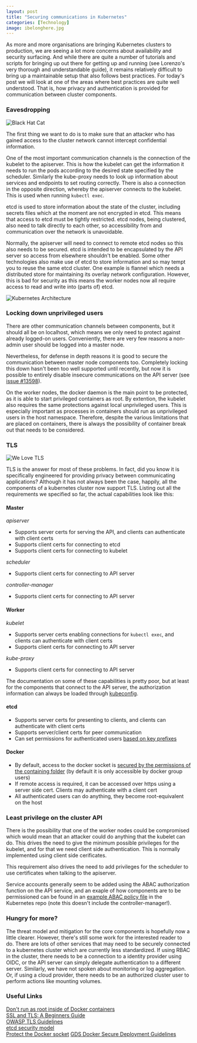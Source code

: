 ```yaml
---
layout: post
title: "Securing communications in Kubernetes"
categories: [Technology]
image: ibelonghere.jpg
---
```


As more and more organisations are bringing Kubernetes clusters to production, we are seeing a lot more concerns about availability and security surfacing. And while there are quite a number of tutorials and scripts for bringing up out there for getting up and running (see Lorenzo's very thorough and understandable guide), it remains relatively difficult to bring up a maintainable setup that also follows best practices. For today's post we will look at one of the areas where best practices are quite well understood. That is, how privacy and authentication is provided for communication between cluster components. 

<!--more-->

### Eavesdropping

 ![Black Hat Cat]({{site.url}}/img/blackhatcat.jpg)

The first thing we want to do is to make sure that an attacker who has gained access to the cluster network cannot intercept confidential information. 

One of the most important communication channels is the connection of the kubelet to the apiserver. This is how the kubelet can get the information it needs to run the pods according to the desired state specified by the scheduler. Similarly the kube-proxy needs to look up information about services and endpoints to set routing correctly. There is also a connection in the opposite direction, whereby the apiserver connects to the kubelet. This is used when running `kubectl exec`.

etcd is used to store information about the state of the cluster, including secrets files which at the moment are not encrypted in etcd. This means that access to etcd must be tightly restricted. etcd nodes, being clustered, also need to talk directly to each other, so accessibility from and communication over the network is unavoidable. 

Normally, the apiserver will need to connect to remote etcd nodes so this also needs to be secured. etcd is intended to be encapsulated by the API server so access from elsewhere shouldn't be enabled. Some other technologies also make use of etcd to store information and so may tempt you to reuse the same etcd cluster. One example is flannel which needs a distributed store for maintaining its overlay network configuration. However, this is bad for security as this means the worker nodes now all require access to read and write into (parts of) etcd. 

![Kubernetes Architecture]({{site.url}}/img/kubernetesarchitecture.png)

### Locking down unprivileged users

There are other communication channels between components, but it should all be on localhost, which means we only need to protect against already logged-on users. Conveniently, there are very few reasons a non-admin user should be logged into a master node. 

Nevertheless, for defense in depth reasons it is good to secure the communication between master node components too. Completely locking this down hasn't been too well supported until recently, but now it is possible to entirely disable insecure communications on the API server (see [issue #13598](https://github.com/kubernetes/kubernetes/issues/13598)). 

On the worker nodes, the docker daemon is the main point to be protected, as it is able to start privileged containers as root. By extention, the kubelet also requires the same protections against local unprivileged users. This is especially important as processes in containers should run as unprivileged users in the host namespace. Therefore, despite the various limitations that are placed on containers, there is always the possibility of container break out that needs to be considered. 

### TLS 

![We Love TLS]({{site.url}}/img/welovetls.jpg)

TLS is the answer for most of these problems. In fact, did you know it is specifically engineered for providing privacy between communicating applications? Although it has not always been the case, happily, all the components of a kubernetes cluster now support TLS. Listing out all the requirements we specified so far, the actual capabilities look like this: 

#### Master

*apiserver* 

-  Supports server certs for serving the API, and clients can authenticate with client certs
-  Supports client certs for connecting to etcd
-  Supports client certs for connecting to kubelet

*scheduler* 

-  Supports client certs for connecting to API server

*controller-manager* 

-  Supports client certs for connecting to API server 

#### Worker

*kubelet* 

-  Supports server certs enabling connections for `kubectl exec`, and clients can authenticate with client certs
-  Supports client certs for connecting to API server

*kube-proxy* 

-  Supports client certs for connecting to API server

The documentation on some of these capabilities is pretty poor, but at least for the components that connect to the API server, the authorization information can always be loaded through [kubeconfig](http://kubernetes.io/docs/user-guide/kubeconfig-file/). 

#### etcd

-  Supports server certs for presenting to clients, and clients can authenticate with client certs
-  Supports server/client certs for peer communication
-  Can set permissions for authenticated users [based on key prefixes](https://coreos.com/etcd/docs/latest/auth_api.html#key-value-resources) 

#### Docker

-  By default, access to the docker socket is [secured by the permissions of the containing folder](http://man7.org/linux/man-pages/man7/unix.7.html) (by default it is only accessible by docker group users)
-  If remote access is required, it can be accessed over https using a server side cert. Clients may authenticate with a client cert
-  All authenticated users can do anything, they become root-equivalent on the host 

### Least privilege on the cluster API

There is the possibility that one of the worker nodes could be compromised which would mean that an attacker could do anything that the kubelet can do. This drives the need to give the minimum possible privileges for the kubelet, and for that we need client side authentication. This is normally implemented using client side cerificates. 

This requirement also drives the need to add privileges for the scheduler to use certificates when talking to the apiserver.

Service accounts generally seem to be added using the ABAC authorization function on the API service, and an exaple of how components are to be permissioned can be found in an [example ABAC policy file](https://github.com/kubernetes/kubernetes/blob/master/pkg/auth/authorizer/abac/example_policy_file.jsonl) in the Kubernetes repo (note this doesn't include the controller-manager!).


### Hungry for more?

The threat model and mitigation for the core components is hopefully now a little clearer. However, there's still some work for the interested reader to do.  There are lots of other services that may need to be securely connected to a kubernetes cluster which are currently less standardized. If using RBAC in the cluster, there needs to be a connection to a identity provider using OIDC, or the API server can simply delegate authentication to a different server. Similarly, we have not spoken about monitoring or log aggregation. Or, if using a cloud provider, there needs to be an authorized cluster user to perform actions like mounting volumes. 

### Useful Links

[Don't run as root inside of Docker containers](http://blog.dscpl.com.au/2015/12/don-run-as-root-inside-of-docker.html)  
[SSL and TLS: A Beginners Guide](https://uk.sans.org/reading-room/whitepapers/protocols/ssl-tls-beginners-guide-1029)  
[OWASP TLS Guidelines](https://www.owasp.org/index.php/Transport_Layer_Protection_Cheat_Sheet)   
[etcd security model](https://coreos.com/etcd/docs/latest/security.html)  
[Protect the Docker socket](https://docs.docker.com/engine/security/https/) 
[GDS Docker Secure Deployment Guidelines](https://github.com/GDSSecurity/Docker-Secure-Deployment-Guidelines)
